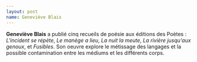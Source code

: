 ```yaml
---
layout: post
name: Geneviève Blais
---
```

**Geneviève Blais** a publié cinq recueils de poésie aux éditions des Poètes : *L'incident se répète*, *Le manège a lieu*, *La nuit la meute*, *La rivière jusqu'aux genoux*, et *Fusibles*. Son oeuvre explore le métissage des langages et la possible contamination entre les médiums et les différents corps.
